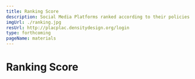 ```yaml
---
title: Ranking Score
description: Social Media Platforms ranked according to their policies
imgUrl: ./ranking.jpg
resUrl: http://placplac.densitydesign.org/login
type: forthcoming
pageName: materials
---
```


# Ranking Score

